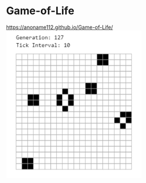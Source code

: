 # Game-of-Life
https://anoname112.github.io/Game-of-Life/
<br />
<a href="https://anoname112.github.io/Game-of-Life/">
   <img src="https://raw.githubusercontent.com/Anoname112/Game-of-Life/main/ss.png" title="Game of Life" height="400">
</a>

